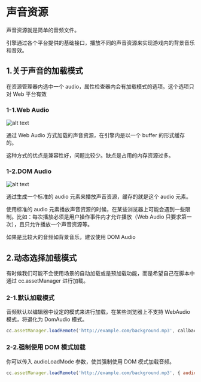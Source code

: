 
# 声音资源
声音资源就是简单的音频文件。

引擎通过各个平台提供的基础接口，播放不同的声音资源来实现游戏内的背景音乐和音效。

## 1.关于声音的加载模式
在资源管理器内选中一个 audio，属性检查器内会有加载模式的选项。这个选项只对 Web 平台有效

### 1-1.Web Audio
![alt text](https://docs.cocos.com/creator/2.4/manual/assets/web_audio.28OzdD3P.png)

通过 Web Audio 方式加载的声音资源，在引擎内是以一个 buffer 的形式缓存的。

这种方式的优点是兼容性好，问题比较少。缺点是占用的内存资源过多。


### 1-2.DOM Audio
![alt text](https://docs.cocos.com/creator/2.4/manual/assets/dom_audio.H0P1SHoW.png)

通过生成一个标准的 audio 元素来播放声音资源，缓存的就是这个 audio 元素。

使用标准的 audio 元素播放声音资源的时候，在某些浏览器上可能会遇到一些限制。比如：每次播放必须是用户操作事件内才允许播放（Web Audio 只要求第一次），且只允许播放一个声音资源等。

如果是比较大的音频如背景音乐，建议使用 DOM Audio

## 2.动态选择加载模式
有时候我们可能不会使用场景的自动加载或是预加载功能，而是希望自己在脚本中通过 cc.assetManager 进行加载。

### 2-1.默认加载模式
音频默认以编辑器中设定的模式来进行加载，在某些浏览器上不支持 WebAudio 模式，将退化为 DomAudio 模式。
```js
cc.assetManager.loadRemote('http://example.com/background.mp3', callback);
```

### 2-2.强制使用 DOM 模式加载
你可以传入 audioLoadMode 参数，使其强制使用 DOM 模式加载音频。
```js
cc.assetManager.loadRemote('http://example.com/background.mp3', { audioLoadMode: cc.AudioClip.LoadMode.DOM_AUDIO }, callback);
```
